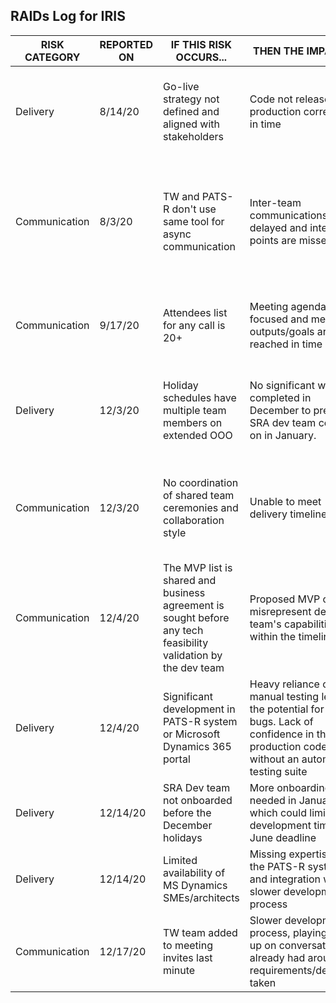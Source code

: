 ## RAIDs Log for IRIS

| RISK CATEGORY | REPORTED ON | IF THIS RISK OCCURS... | THEN THE IMPACT IS   | MITIGATION STRATEGY/COMMENTS | 
| ----------- | ------------- | ----------- | ------------- | ------------- |
| Delivery | 8/14/20 | Go-live strategy not defined and aligned with stakeholders | Code not released to production correctly or in time | TW will need to collaborate with PATS-R/SRA teams on go-live strategy. TW team (week of 12/21) starting to gather list of go-live tasks. |
| Communication | 8/3/20 | TW and PATS-R don't use same tool for async communication | Inter-team communications are delayed and integration points are missed | Schedule inter-team daily/3x week standups? Make use of Monday weekly touch base with Stan/Medha, Thursday weekly call with PATS-R, PIRIS collaboration folder for those with va.gov emails and Teams workspace |
| Communication | 9/17/20 | Attendees list for any call is 20+ | Meeting agenda is less focused and meeting outputs/goals are not reached in time | Reiterate that smaller focused meetings will produce better outputs, for both internal meetings and business SME meetings |
| Delivery | 12/3/20 | Holiday schedules have multiple team members on extended OOO | No significant work is completed in December to prep for SRA dev team coming on in January. | There will be some folks that have extended leaves they need to take in December, so MVP will be validated in the first few weeks of Jan. Is this too late?
| Communication | 12/3/20 | No coordination of shared team ceremonies and collaboration style | Unable to meet delivery timeline | Interteam (TW, PATS-R, SRA) meeting cadence not yet decided. Will this be decided in the next few weeks before holidays? TW team to meet with SRA team week of Dec 7th
| Communication | 12/4/20 | The MVP list is shared and business agreement is sought before any tech feasibility validation by the dev team | Proposed MVP could misrepresent dev team's capabilities within the timeline | Can the MVP list be adjusted once the dev team onboards?
| Delivery | 12/4/20 | Significant development in PATS-R system or Microsoft Dynamics 365 portal | Heavy reliance on manual testing leads to the potential for more bugs. Lack of confidence in the production code without an automated testing suite | 
| Delivery | 12/14/20 | SRA Dev team not onboarded before the December holidays | More onboarding time needed in January which could limit development time for June deadline | PATS-R will pull in the TW team as needed in onboarding/walkthrough sessions for the SRA team
| Delivery | 12/14/20 | Limited availability of MS Dynamics SMEs/architects | Missing expertise on the PATS-R system and integration work, slower development process | Work closely with the SRA team and have scheduled check-ins with the architects
| Communication | 12/17/20 | TW team added to meeting invites last minute | Slower development process, playing catch up on conversations already had around requirements/decisions taken | 
